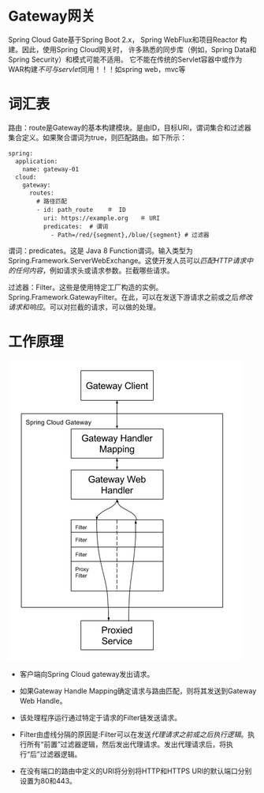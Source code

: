 # Gateway网关
Spring Cloud Gate基于Spring Boot 2.x， Spring WebFlux和项目Reactor 构建。因此，使用Spring Cloud网关时，
许多熟悉的同步库（例如，Spring Data和Spring Security）和模式可能不适用。
它不能在传统的Servlet容器中或作为WAR构建*不可与servlet*同用！！！如spring web，mvc等

# 词汇表
路由：route是Gateway的基本构建模块。是由ID，目标URI，谓词集合和过滤器集合定义。如果聚合谓词为true，则匹配路由。如下所示：

    spring:
      application:
        name: gateway-01
      cloud:
        gateway:
          routes:
            # 路径匹配
            - id: path_route    ＃　ID
              uri: https://example.org　　＃ URI
              predicates:  # 谓词
                - Path=/red/{segment},/blue/{segment} # 过滤器

谓词：predicates。这是 Java 8 Function谓词。输入类型为 Spring.Framework.ServerWebExchange。这使开发人员可以*匹配HTTP请求中的任何内容*，例如请求头或请求参数。拦截哪些请求。

过滤器：Filter。这些是使用特定工厂构造的实例。Spring.Framework.GatewayFilter。在此，可以在发送下游请求之前或之后*修改请求和响应*。可以对拦截的请求，可以做的处理。

# 工作原理
![blockchain](..\images\springCloudGateway原理.png)

* 客户端向Spring Cloud gateway发出请求。
* 如果Gateway Handle Mapping确定请求与路由匹配，则将其发送到Gateway Web Handle。
* 该处理程序运行通过特定于请求的Filter链发送请求。
* Filter由虚线分隔的原因是:Filter可以在发送*代理请求之前或之后执行逻辑*。执行所有“前置”过滤器逻辑，然后发出代理请求。发出代理请求后，将执行“后”过滤器逻辑。

* 在没有端口的路由中定义的URI将分别将HTTP和HTTPS URI的默认端口分别设置为80和443。